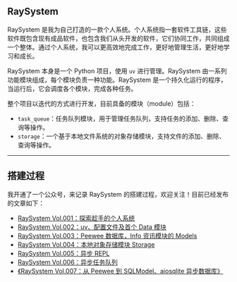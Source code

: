 ## RaySystem

RaySystem 是我为自己打造的一款个人系统。个人系统指一套软件工具链，这些软件既包含现有成品软件，也包含我们从头开发的软件，它们协同工作，共同组成一个整体。通过个人系统，我可以更高效地完成工作，更好地管理生活，更好地学习和成长。

RaySystem 本身是一个 Python 项目，使用 `uv` 进行管理。RaySystem 由一系列功能模块组成，每个模块负责一种功能。RaySystem 是一个持久化运行的程序，当运行后，它会调度各个模块，完成各种任务。

整个项目以迭代的方式进行开发，目前具备的模块（module）包括：

- `task_queue`：任务队列模块，用于管理任务队列，支持任务的添加、删除、查询等操作。
- `storage`：一个基于本地文件系统的对象存储模块，支持文件的添加、删除、查询等操作。

---

## 搭建过程

我开通了一个公众号，来记录 RaySystem 的搭建过程，欢迎关注！目前已经发布的文章如下：

- [RaySystem Vol.001：探索趁手的个人系统](https://mp.weixin.qq.com/s/i4g6JZHS0JpKsbY-okEwrQ)
- [RaySystem Vol.002：uv、配置文件及首个 Data 模块](https://mp.weixin.qq.com/s/iFI98-KlLBkrQFuN7urjzg)
- [RaySystem Vol.003：Peewee 数据库，Info 资讯模块的 Models](https://mp.weixin.qq.com/s/XergeyemdAPJaDFYN_TDrA)
- [RaySystem Vol.004：本地对象存储模块 Storage](https://mp.weixin.qq.com/s/dvbUs3C2KB-JMgQ_-0rcmg)
- [RaySystem Vol.005：异步 REPL](https://mp.weixin.qq.com/s/RLlWqfgqUz3vtQjAmdxqZA)
- [RaySystem Vol.006：异步任务队列](https://mp.weixin.qq.com/s/FqS9L5nF2YIDk8GyGKaWPw)
- [《RaySystem Vol.007：从 Peewee 到 SQLModel、aiosqlite 异步数据库》](https://mp.weixin.qq.com/s/gllyvqRoIHRMUkrPm_cmsw)
